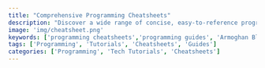 ```yaml
---
title: "Comprehensive Programming Cheatsheets"
description: "Discover a wide range of concise, easy-to-reference programming cheatsheets for various technologies, frameworks, and tools. Stay updated with the latest tips, tutorials, and best practices in the tech world."
image: 'img/cheatsheet.png'
keywords: ['programming cheatsheets','programming guides', 'Armoghan Blogs']
tags: ['Programming', 'Tutorials', 'Cheatsheets', 'Guides']
categories: ['Programming', 'Tech Tutorials', 'Cheatsheets']
---
```


